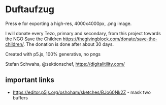 # Duftaufzug

Press **e** for exporting a high-res, 4000x4000px, .png image.

I will donate every Tezo, primary and secondary, from this project towards the NGO Save the Children https://thegivingblock.com/donate/save-the-children/. The donation is done after about 30 days.

Created with p5.js, 100% generative, no pngs

Stefan Schwaha, @sektionschef, https://digitalitility.com/ 



## important links

* https://editor.p5js.org/oshoham/sketches/BJo60Nk2Z - mask two buffers

